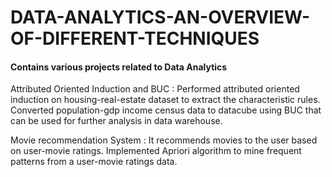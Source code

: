 # DATA-ANALYTICS-AN-OVERVIEW-OF-DIFFERENT-TECHNIQUES

#### Contains various projects related to Data Analytics

Attributed Oriented Induction and BUC : Performed attributed oriented induction on housing-real-estate dataset to extract the characteristic rules. Converted population-gdp income census data to datacube using BUC that can be used for further analysis in data warehouse. 

Movie recommendation System : It recommends movies to the user based on user-movie ratings. Implemented Apriori algorithm to mine frequent patterns from a user-movie ratings data.
